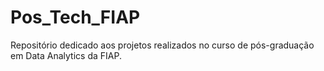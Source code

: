 # Pos_Tech_FIAP
Repositório dedicado aos projetos realizados no curso de pós-graduação em Data Analytics da FIAP.
